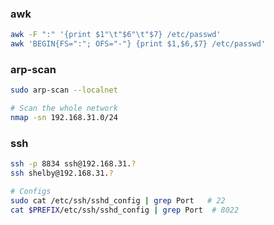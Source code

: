 ### awk

```bash
awk -F ":" '{print $1"\t"$6"\t"$7} /etc/passwd'
awk 'BEGIN{FS=":"; OFS="-"} {print $1,$6,$7} /etc/passwd'
```

### arp-scan

```bash
sudo arp-scan --localnet

# Scan the whole network
nmap -sn 192.168.31.0/24
```
### ssh

```bash
ssh -p 8834 ssh@192.168.31.?
ssh shelby@192.168.31.?

# Configs
sudo cat /etc/ssh/sshd_config | grep Port   # 22
cat $PREFIX/etc/ssh/sshd_config | grep Port  # 8022

```
